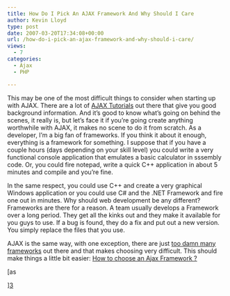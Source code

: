 ```yaml
---
title: How Do I Pick An AJAX Framework And Why Should I Care
author: Kevin Lloyd
type: post
date: 2007-03-20T17:34:08+00:00
url: /how-do-i-pick-an-ajax-framework-and-why-should-i-care/
views:
  - 7
categories:
  - Ajax
  - PHP

---
```

This may be one of the most difficult things to consider when starting up with AJAX. There are a lot of [AJAX Tutorials][1] out there that give you good background information. And it&#8217;s good to know what&#8217;s going on behind the scenes, it really is, but let&#8217;s face it if you&#8217;re going create anything worthwhile with AJAX, it makes no scene to do it from scratch. As a developer, I&#8217;m a big fan of frameworks. If you think it about it enough, everything is a framework for something. I suppose that if you have a couple hours (days depending on your skill level) you could write a very functional console application that emulates a basic calculator in sssembly code. Or, you could fire notepad, write a quick C++ application in about 5 minutes and compile and you&#8217;re fine.

In the same respect, you could use C++ and create a very graphical Windows application or you could use C# and the .NET Framework and fire one out in minutes. Why should web development be any different? Frameworks are there for a reason. A team usually develops a Framework over a long period. They get all the kinks out and they make it available for you guys to use. If a bug is found, they do a fix and put out a new version. You simply replace the files that you use.

AJAX is the same way, with one exception, there are just [too damn many frameworks][2] out there and that makes choosing very difficult. This should make things a little bit easier: [How to choose an Ajax Framework ?][3]

 [as
  
][3]

 [1]: http://www.harrymaugans.com/2007/03/18/tutorial-ajax-made-easy/
 [2]: http://ajaxpatterns.org/Ajax_Frameworks
 [3]: http://seijideasign.blogspot.com/2007/03/how-to-choose-ajax-framework.html